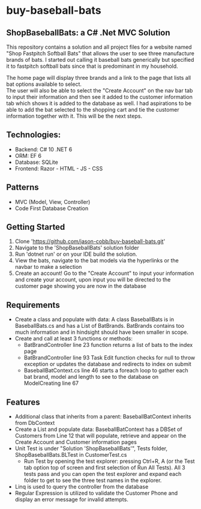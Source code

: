 # buy-baseball-bats
## ShopBaseballBats: a C# .Net MVC Solution
This repository contains a solution and all project files for a website named "Shop Fastpitch Softball Bats" that allows the user to see three manufacture brands of bats.  I started out calling it baseball bats generically but specified it to fastpitch softball bats since that is predominant in my household.

The home page will display three brands and a link to the page that lists all bat options available to select.  
The user will also be able to select the "Create Account" on the nav bar tab to input their information and then see it added to the customer information tab which shows it is added to the database as well.  I had aspirations to be able to add the bat selected to the shopping cart and tie the customer information together with it.  This will be the next steps.

## Technologies:
- Backend: C# 10 .NET 6
- ORM: EF 6
- Database: SQLite
- Frontend: Razor - HTML - JS - CSS

## Patterns
- MVC (Model, View, Controller)
- Code First Database Creation

## Getting Started
1. Clone 'https://github.com/jason-cobb/buy-baseball-bats.git'
2. Navigate to the 'ShopBaseballBats' solution folder
3. Run 'dotnet run' or on your IDE build the solution. 
4. View the bats, navigate to the bat models via the hyperlinks or the navbar to make a selection
5. Create an account! Go to the "Create Account" to input your information and create your account, upon input you will be directed to the customer page showing you are now in the database

## Requirements
- Create a class and populate with data: A class BaseballBats is in BaseballBats.cs and has a List of BatBrands. BatBrands contains too much information and in hindsight should have been smaller in scope.
- Create and call at least 3 functions or methods: 
  - BatBrandController line 23 function returns a list of bats to the index page
  - BatBrandController line 93 Task Edit function checks for null to throw exception or updates the database and redirects to index on submit
  - BaseballBatContext.cs line 46 starts a foreach loop to gather each bat brand, model and length to see to the database on ModelCreating line 67
 
 ## Features
 - Additional class that inherits from a parent: BaseballBatContext inherits from DbContext
 - Create a List and populate data: BaseballBatContext has a DBSet of Customers from Line 12 that will populate, retrieve and appear on the Create Account and Customer information pages
 - Unit Test is under "Solution 'ShopBaseballBats'", Tests folder, ShopBaseballBats.BLTest in CustomerTest.cs 
      - Run Test by opening the test explorer: pressing Ctrl+R, A (or the Test tab option top of screen and first selection of Run All Tests). All 3 tests pass and you can open the test explorer and expand each folder to get to see the three test names in the explorer.
 - Linq is used to query the controller from the database
 - Regular Expression is utilized to validate the Customer Phone and display an error message for invalid attempts.
 




